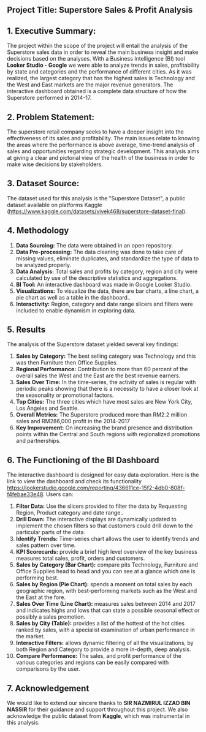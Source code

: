## Project Title: Superstore Sales & Profit Analysis


## 1. Executive Summary:
The project within the scope of the project will entail the analysis of the Superstore sales data in order to reveal the main business insight and make decisions based on the analyses. With a Business Intelligence (BI) tool **Looker Studio - Google** we were able to analyze trends in sales, profitability by state and categories and the performance of different cities. As it was realized, the largest category that has the highest sales is Technology and the West and East markets are the major revenue generators. The interactive dashboard obtained is a complete data structure of how the Superstore performed in 2014-17.

## 2. Problem Statement:
The superstore retail company seeks to have a deeper insight into the effectiveness of its sales and profitability. The main issues relate to knowing the areas where the performance is above average, time-trend analysis of sales and opportunities regarding strategic development. This analysis aims at giving a clear and pictorial view of the health of the business in order to make wise decisions by stakeholders.

## 3. Dataset Source: 
The dataset used for this analysis is the "Superstore Dataset", a public dataset available on platforms Kaggle (https://www.kaggle.com/datasets/vivek468/superstore-dataset-final).

## 4. Methodology
  1.  **Data Sourcing:** The data were obtained in an open repository.
  2.  **Data Pre-processing:** The data cleaning was done to take care of missing values, eliminate duplicates, and standardize the type of data to be analyzed properly.
  3.  **Data Analysis:** Total sales and profits by category, region and city were calculated by use of the descriptive statistics and aggregations.
  4.  **BI Tool:** An interactive dashboard was made in Google Looker Studio.
  5.  **Visualizations:** To visualize the data, there are bar charts, a line chart, a pie chart as well as a table in the dashboard..
  6.  **Interactivity:** Region, category and date range slicers and filters were included to enable dynamism in exploring data.

## 5. Results
  The analysis of the Superstore dataset yielded several key findings:
  1. **Sales by Category:** The best selling category was Technology and this was then Furniture then Office Supplies.
  2. **Regional Performance:** Contribution to more than 60 percent of the overall sales the West and the East are the best revenue earners.
  3. **Sales Over Time:** In the time-series, the activity of sales is regular with periodic peaks showing that there is a necessity to have a closer look at the seasonality or promotional factors.
  4. **Top Cities:** The three cities which have most sales are New York City, Los Angeles and Seattle.
  5. **Overall Metrics:** The Superstore produced more than RM2.2 million sales and RM286,000 profit in the 2014-2017
  6. **Key Improvement:** On increasing the brand presence and distribution points within the Central and South regions with regionalized promotions and partnerships.

## 6. The Functioning of the BI Dashboard 
The interactive dashboard is designed for easy data exploration. Here is the link to view the dashboard and check its functionality https://lookerstudio.google.com/reporting/436611ce-15f2-4db0-808f-f4febae33e48.
Users can:
  1. **Filter Data:** Use the slicers provided to filter the data by Requesting Region, Product category and date range..
  2. **Drill Down:** The interactive displays are dynamically updated to implement the chosen filters so that customers could drill down to the particular parts of the data.
  3. **Identify Trends:** Time-series chart allows the user to identify trends and sales pattern over time.
  4. **KPI Scorecards:** provide a brief high level overview of the key business measures total sales, profit, orders and customers.
  5. **Sales by Category (Bar Chart):** compare pits Technology, Furniture and Office Supplies head to head and you can see at a glance which one is performing best.
  6. **Sales by Region (Pie Chart):** spends a moment on total sales by each geographic region, with best-performing markets such as the West and the East at the fore.
  7. **Sales Over Time (Line Chart):** measures sales between 2014 and 2017 and indicates highs and lows that can state a possible seasonal effect or possibly a sales promotion.
  8. **Sales by City (Table):** provides a list of the hottest of the hot cities ranked by sales, with a specialist examination of urban performance in the market.
  9. **Interactive Filters:** allows dynamic filtering of all the visualizations, by both Region and Category to provide a more in-depth, deep analysis.
  5. **Compare Performance:** The sales, and profit performance of the various categories and regions can be easily compared with comparisons by the user.

## 7. Acknowledgement 
We would like to extend our sincere thanks to **SIR NAZMIRUL IZZAD BIN NASSIR** for their guidance and support throughout this project. We also acknowledge the public dataset from **Kaggle**, which was instrumental in this analysis.



